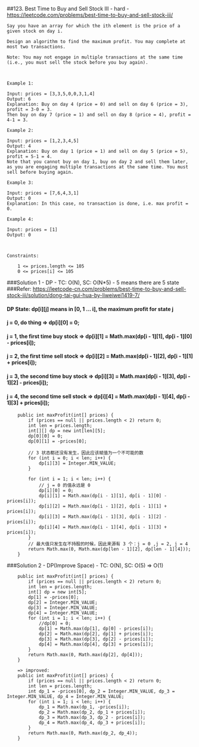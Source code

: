 ##123. Best Time to Buy and Sell Stock III - hard - https://leetcode.com/problems/best-time-to-buy-and-sell-stock-iii/
```
Say you have an array for which the ith element is the price of a given stock on day i.

Design an algorithm to find the maximum profit. You may complete at most two transactions.

Note: You may not engage in multiple transactions at the same time (i.e., you must sell the stock before you buy again).

 

Example 1:

Input: prices = [3,3,5,0,0,3,1,4]
Output: 6
Explanation: Buy on day 4 (price = 0) and sell on day 6 (price = 3), profit = 3-0 = 3.
Then buy on day 7 (price = 1) and sell on day 8 (price = 4), profit = 4-1 = 3.

Example 2:

Input: prices = [1,2,3,4,5]
Output: 4
Explanation: Buy on day 1 (price = 1) and sell on day 5 (price = 5), profit = 5-1 = 4.
Note that you cannot buy on day 1, buy on day 2 and sell them later, as you are engaging multiple transactions at the same time. You must sell before buying again.

Example 3:

Input: prices = [7,6,4,3,1]
Output: 0
Explanation: In this case, no transaction is done, i.e. max profit = 0.

Example 4:

Input: prices = [1]
Output: 0

 

Constraints:

    1 <= prices.length <= 105
    0 <= prices[i] <= 105
```
###Solution 1 - DP - TC: O(N), SC: O(N*5) - 5 means there are 5 state
###Refer: https://leetcode-cn.com/problems/best-time-to-buy-and-sell-stock-iii/solution/dong-tai-gui-hua-by-liweiwei1419-7/
#### DP State: dp[i][j] means in [0, 1 ... i], the maximum profit for state j
#### j = 0, do thing                   =>  dp[i][0] = 0;
#### j = 1, the first time buy stock   =>  dp[i][1] = Math.max(dp[i - 1][1], dp[i - 1][0] - prices[i]);
#### j = 2, the first time sell stock  =>  dp[i][2] = Math.max(dp[i - 1][2], dp[i - 1][1] + prices[i]);
#### j = 3, the second time buy stock  =>  dp[i][3] = Math.max(dp[i - 1][3], dp[i - 1][2] - prices[i]);
#### j = 4, the second time sell stock =>  dp[i][4] = Math.max(dp[i - 1][4], dp[i - 1][3] + prices[i]);
```
    public int maxProfit(int[] prices) {
        if (prices == null || prices.length < 2) return 0;
        int len = prices.length;
        int[][] dp = new int[len][5];
        dp[0][0] = 0;
        dp[0][1] = -prices[0];

        // 3 状态都还没有发生，因此应该赋值为一个不可能的数
        for (int i = 0; i < len; i++) {
            dp[i][3] = Integer.MIN_VALUE;
        }
        
        for (int i = 1; i < len; i++) {
            // j = 0 的值永远是 0
            dp[i][0] = 0;
            dp[i][1] = Math.max(dp[i - 1][1], dp[i - 1][0] - prices[i]);
            dp[i][2] = Math.max(dp[i - 1][2], dp[i - 1][1] + prices[i]);
            dp[i][3] = Math.max(dp[i - 1][3], dp[i - 1][2] - prices[i]);
            dp[i][4] = Math.max(dp[i - 1][4], dp[i - 1][3] + prices[i]);
        }
        // 最大值只发生在不持股的时候，因此来源有 3 个：j = 0 ,j = 2, j = 4
        return Math.max(0, Math.max(dp[len - 1][2], dp[len - 1][4]));
    }
```
###Solution 2 - DP(Improve Space) - TC: O(N), SC: O(5) => O(1)
```
    public int maxProfit(int[] prices) {
        if (prices == null || prices.length < 2) return 0;
        int len = prices.length;
        int[] dp = new int[5];
        dp[1] = -prices[0];
        dp[2] = Integer.MIN_VALUE;
        dp[3] = Integer.MIN_VALUE;
        dp[4] = Integer.MIN_VALUE;
        for (int i = 1; i < len; i++) {
            //dp[0] = 0;
            dp[1] = Math.max(dp[1], dp[0] - prices[i]);
            dp[2] = Math.max(dp[2], dp[1] + prices[i]);
            dp[3] = Math.max(dp[3], dp[2] - prices[i]);
            dp[4] = Math.max(dp[4], dp[3] + prices[i]);
        }
        return Math.max(0, Math.max(dp[2], dp[4]));
    }

    => improved:
    public int maxProfit(int[] prices) {
        if (prices == null || prices.length < 2) return 0;
        int len = prices.length;
        int dp_1 = -prices[0], dp_2 = Integer.MIN_VALUE, dp_3 = Integer.MIN_VALUE, dp_4 = Integer.MIN_VALUE;
        for (int i = 1; i < len; i++) {
            dp_1 = Math.max(dp_1, -prices[i]);
            dp_2 = Math.max(dp_2, dp_1 + prices[i]);
            dp_3 = Math.max(dp_3, dp_2 - prices[i]);
            dp_4 = Math.max(dp_4, dp_3 + prices[i]);
        }
        return Math.max(0, Math.max(dp_2, dp_4));
    }
```